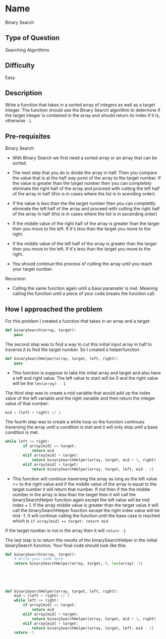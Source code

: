 # Name 

Binary Search

## Type of Question

Searching Algorithms

## Difficulty

Easy

## Description

Write a function that takes in a sorted array of integers as well as a target integer. The function should use the Binary Search algorithm to determine if the target integer is contained in the array and should return its index if it is, otherwise `-1`.

## Pre-requisites

Binary Search

* With Binary Search we first need a sorted array or an array that can be sorted. 

* The next step that you do is divide the array in half. Then you compare the value that is at the half way point of the array to the target number. If the value is greater than the  target number then you can completely eliminate the right half of the array and proceed with cutting the left half of the array in half (this is in cases where the list is in acending order). 

* If the value is less than the the target number then you can complettly eliminate the left half of the array and proceed with cutting the right half of the array in half (this is in cases where the list is in ascending order)

* If the middle value of the right half of the array is greater than the targer then you move to the left. If it's less than the target you move to the right. 

* If the middle value of the left half of the array is greater than the targer then you move to the left. If it's less than the target you move to the right.

* You should continue this process of cutting the array until you reach your target number.

Recursion

* Calling the same function again until a base paramater is met. Meaning calling the function until a piece of your code breaks the function call. 

## How I approached the problem

For this problem I created a function that takes in an array and a target:

```python
def binarySearch(array, target):
    pass
```

The second step was to find a way to cut this initial input array in half to traverse it to find the target number. So I created a helperfunction

```python
def binarySearchHelper(array, target, left, right):
    pass
```

* This function is suppose to take the initial array and target and also have a left and right value. The left value to start will be 0 and the right value will be the `len(array) - 1`

The third step was to create a mid variable that would add up the index value of the left variable and the right variable and then return the integer value of that number:

```python
mid = (left + right) // 2
```

The fourth step was to create a while loop so the function continues traversing the array until a condition is met and it will only stop until a base condition is met.

```python
while left <= right:
        if array[mid] == target:
            return mid
        elif array[mid] < target:
		    return binarySearchHelper(array, target, mid + 1, right)
        elif array[mid] > target:
		    return binarySearchHelper(array, target, left, mid - 1)
```

* This function will continue traversing the array as long as the left value <= to the right value and if the middle value of the array is equal to the target number it will return that number. If not then if the the middle number in the array is less than the target then it will call the binarySearchHelper function again except the left value will be mid index +  1. If the array middle value is greater than the target value it will call the binarySearchHelper function except the right index value will be mid -1. It will continue calling the function until the base case is reached which is `if array[mid] == target: return mid`


If the target number is not in the array then it will `return -1`

The last step is to return the results of the binarySearchHelper in the initial binarySearch function. Your final code should look like this:

```python
def binarySearch(array, target):
    # Write your code here.
    return binarySearchHelper(array, target, 0, len(array) -1)
    
	
	
	
	
def binarySearchHelper(array, target, left, right):
	mid = (left + right) // 2
	while left <= right:
        if array[mid] == target:
            return mid
        elif array[mid] < target:
		    return binarySearchHelper(array, target, mid + 1, right)
        elif array[mid] > target:
		    return binarySearchHelper(array, target, left, mid - 1)
    return -1
```

